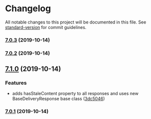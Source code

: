 # Changelog

All notable changes to this project will be documented in this file. See [standard-version](https://github.com/conventional-changelog/standard-version) for commit guidelines.

### [7.0.3](https://github.com///compare/v7.0.2...v7.0.3) (2019-10-14)

### [7.0.2](https://github.com///compare/v7.1.0...v7.0.2) (2019-10-14)

## [7.1.0](https://github.com///compare/v7.0.1...v7.1.0) (2019-10-14)


### Features

* adds hasStaleContent property to all responses and uses new BaseDeliveryResponse base class ([3dc5046](https://github.com///commit/3dc50463a70a3f70e3f0920ed11758f62efdb236))

### [7.0.1](https://github.com///compare/v1.1.0...v7.0.1) (2019-10-14)

